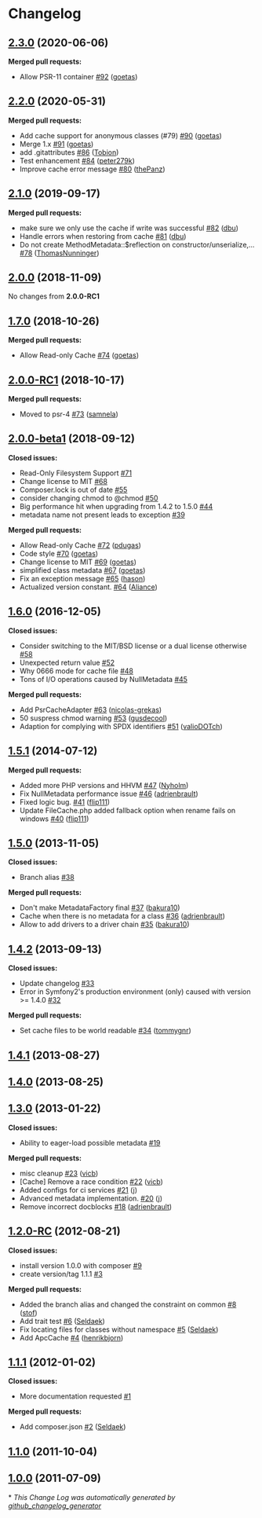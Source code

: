 # Changelog

## [2.3.0](https://github.com/schmittjoh/metadata/tree/2.3.0) (2020-06-06)

**Merged pull requests:**

- Allow PSR-11 container [\#92](https://github.com/schmittjoh/metadata/pull/92) ([goetas](https://github.com/goetas))

## [2.2.0](https://github.com/schmittjoh/metadata/tree/2.2.0) (2020-05-31)

**Merged pull requests:**

- Add cache support for anonymous classes \(\#79\) [\#90](https://github.com/schmittjoh/metadata/pull/90) ([goetas](https://github.com/goetas))
- Merge 1.x [\#91](https://github.com/schmittjoh/metadata/pull/91) ([goetas](https://github.com/goetas))
- add .gitattributes [\#86](https://github.com/schmittjoh/metadata/pull/86) ([Tobion](https://github.com/Tobion))
- Test enhancement [\#84](https://github.com/schmittjoh/metadata/pull/84) ([peter279k](https://github.com/peter279k))
- Improve cache error message [\#80](https://github.com/schmittjoh/metadata/pull/80) ([thePanz](https://github.com/thePanz))

## [2.1.0](https://github.com/schmittjoh/metadata/tree/2.1.0) (2019-09-17)

**Merged pull requests:**

- make sure we only use the cache if write was successful [\#82](https://github.com/schmittjoh/metadata/pull/82) ([dbu](https://github.com/dbu))
- Handle errors when restoring from cache [\#81](https://github.com/schmittjoh/metadata/pull/81) ([dbu](https://github.com/dbu))
- Do not create MethodMetadata::$reflection on constructor/unserialize,… [\#78](https://github.com/schmittjoh/metadata/pull/78) ([ThomasNunninger](https://github.com/ThomasNunninger))

## [2.0.0](https://github.com/schmittjoh/metadata/tree/2.0.0) (2018-11-09)

No changes from **2.0.0-RC1**

## [1.7.0](https://github.com/schmittjoh/metadata/tree/1.7.0) (2018-10-26)
**Merged pull requests:**

- Allow Read-only Cache [\#74](https://github.com/schmittjoh/metadata/pull/74) ([goetas](https://github.com/goetas))

## [2.0.0-RC1](https://github.com/schmittjoh/metadata/tree/2.0.0-RC1) (2018-10-17)
**Merged pull requests:**

- Moved to psr-4 [\#73](https://github.com/schmittjoh/metadata/pull/73) ([samnela](https://github.com/samnela))

## [2.0.0-beta1](https://github.com/schmittjoh/metadata/tree/2.0.0-beta1) (2018-09-12)
**Closed issues:**

- Read-Only Filesystem Support [\#71](https://github.com/schmittjoh/metadata/issues/71)
- Change license to MIT [\#68](https://github.com/schmittjoh/metadata/issues/68)
- Composer.lock is out of date [\#55](https://github.com/schmittjoh/metadata/issues/55)
- consider changing chmod to @chmod [\#50](https://github.com/schmittjoh/metadata/issues/50)
- Big performance hit when upgrading from 1.4.2 to 1.5.0 [\#44](https://github.com/schmittjoh/metadata/issues/44)
- metadata name not present leads to exception [\#39](https://github.com/schmittjoh/metadata/issues/39)

**Merged pull requests:**

- Allow Read-only Cache [\#72](https://github.com/schmittjoh/metadata/pull/72) ([pdugas](https://github.com/pdugas))
- Code style  [\#70](https://github.com/schmittjoh/metadata/pull/70) ([goetas](https://github.com/goetas))
- Change license to MIT [\#69](https://github.com/schmittjoh/metadata/pull/69) ([goetas](https://github.com/goetas))
- simplified class metadata  [\#67](https://github.com/schmittjoh/metadata/pull/67) ([goetas](https://github.com/goetas))
- Fix an exception message [\#65](https://github.com/schmittjoh/metadata/pull/65) ([hason](https://github.com/hason))
- Actualized version constant. [\#64](https://github.com/schmittjoh/metadata/pull/64) ([Aliance](https://github.com/Aliance))

## [1.6.0](https://github.com/schmittjoh/metadata/tree/1.6.0) (2016-12-05)
**Closed issues:**

- Consider switching to the MIT/BSD license or a dual license otherwise [\#58](https://github.com/schmittjoh/metadata/issues/58)
- Unexpected return value [\#52](https://github.com/schmittjoh/metadata/issues/52)
- Why 0666 mode for cache file [\#48](https://github.com/schmittjoh/metadata/issues/48)
- Tons of I/O operations caused by NullMetadata [\#45](https://github.com/schmittjoh/metadata/issues/45)

**Merged pull requests:**

- Add PsrCacheAdapter [\#63](https://github.com/schmittjoh/metadata/pull/63) ([nicolas-grekas](https://github.com/nicolas-grekas))
- 50 suspress chmod warning [\#53](https://github.com/schmittjoh/metadata/pull/53) ([gusdecool](https://github.com/gusdecool))
- Adaption for complying with SPDX identifiers [\#51](https://github.com/schmittjoh/metadata/pull/51) ([valioDOTch](https://github.com/valioDOTch))

## [1.5.1](https://github.com/schmittjoh/metadata/tree/1.5.1) (2014-07-12)
**Merged pull requests:**

- Added more PHP versions and HHVM [\#47](https://github.com/schmittjoh/metadata/pull/47) ([Nyholm](https://github.com/Nyholm))
- Fix NullMetadata performance issue [\#46](https://github.com/schmittjoh/metadata/pull/46) ([adrienbrault](https://github.com/adrienbrault))
- Fixed logic bug. [\#41](https://github.com/schmittjoh/metadata/pull/41) ([flip111](https://github.com/flip111))
- Update FileCache.php added fallback option when rename fails on windows [\#40](https://github.com/schmittjoh/metadata/pull/40) ([flip111](https://github.com/flip111))

## [1.5.0](https://github.com/schmittjoh/metadata/tree/1.5.0) (2013-11-05)
**Closed issues:**

- Branch alias [\#38](https://github.com/schmittjoh/metadata/issues/38)

**Merged pull requests:**

- Don't make MetadataFactory final [\#37](https://github.com/schmittjoh/metadata/pull/37) ([bakura10](https://github.com/bakura10))
- Cache when there is no metadata for a class [\#36](https://github.com/schmittjoh/metadata/pull/36) ([adrienbrault](https://github.com/adrienbrault))
- Allow to add drivers to a driver chain [\#35](https://github.com/schmittjoh/metadata/pull/35) ([bakura10](https://github.com/bakura10))

## [1.4.2](https://github.com/schmittjoh/metadata/tree/1.4.2) (2013-09-13)
**Closed issues:**

- Update changelog [\#33](https://github.com/schmittjoh/metadata/issues/33)
- Error in Symfony2's production environment \(only\) caused with version \>= 1.4.0 [\#32](https://github.com/schmittjoh/metadata/issues/32)

**Merged pull requests:**

- Set cache files to be world readable [\#34](https://github.com/schmittjoh/metadata/pull/34) ([tommygnr](https://github.com/tommygnr))

## [1.4.1](https://github.com/schmittjoh/metadata/tree/1.4.1) (2013-08-27)
## [1.4.0](https://github.com/schmittjoh/metadata/tree/1.4.0) (2013-08-25)
## [1.3.0](https://github.com/schmittjoh/metadata/tree/1.3.0) (2013-01-22)
**Closed issues:**

- Ability to eager-load possible metadata [\#19](https://github.com/schmittjoh/metadata/issues/19)

**Merged pull requests:**

- misc cleanup [\#23](https://github.com/schmittjoh/metadata/pull/23) ([vicb](https://github.com/vicb))
- \[Cache\] Remove a race condition [\#22](https://github.com/schmittjoh/metadata/pull/22) ([vicb](https://github.com/vicb))
- Added configs for ci services [\#21](https://github.com/schmittjoh/metadata/pull/21) ([j](https://github.com/j))
- Advanced metadata implementation. [\#20](https://github.com/schmittjoh/metadata/pull/20) ([j](https://github.com/j))
- Remove incorrect docblocks [\#18](https://github.com/schmittjoh/metadata/pull/18) ([adrienbrault](https://github.com/adrienbrault))

## [1.2.0-RC](https://github.com/schmittjoh/metadata/tree/1.2.0-RC) (2012-08-21)
**Closed issues:**

- install version 1.0.0 with composer [\#9](https://github.com/schmittjoh/metadata/issues/9)
- create version/tag 1.1.1 [\#3](https://github.com/schmittjoh/metadata/issues/3)

**Merged pull requests:**

- Added the branch alias and changed the constraint on common [\#8](https://github.com/schmittjoh/metadata/pull/8) ([stof](https://github.com/stof))
- Add trait test [\#6](https://github.com/schmittjoh/metadata/pull/6) ([Seldaek](https://github.com/Seldaek))
- Fix locating files for classes without namespace [\#5](https://github.com/schmittjoh/metadata/pull/5) ([Seldaek](https://github.com/Seldaek))
- Add ApcCache [\#4](https://github.com/schmittjoh/metadata/pull/4) ([henrikbjorn](https://github.com/henrikbjorn))

## [1.1.1](https://github.com/schmittjoh/metadata/tree/1.1.1) (2012-01-02)
**Closed issues:**

- More documentation requested [\#1](https://github.com/schmittjoh/metadata/issues/1)

**Merged pull requests:**

- Add composer.json [\#2](https://github.com/schmittjoh/metadata/pull/2) ([Seldaek](https://github.com/Seldaek))

## [1.1.0](https://github.com/schmittjoh/metadata/tree/1.1.0) (2011-10-04)
## [1.0.0](https://github.com/schmittjoh/metadata/tree/1.0.0) (2011-07-09)


\* *This Change Log was automatically generated by [github_changelog_generator](https://github.com/skywinder/Github-Changelog-Generator)*
